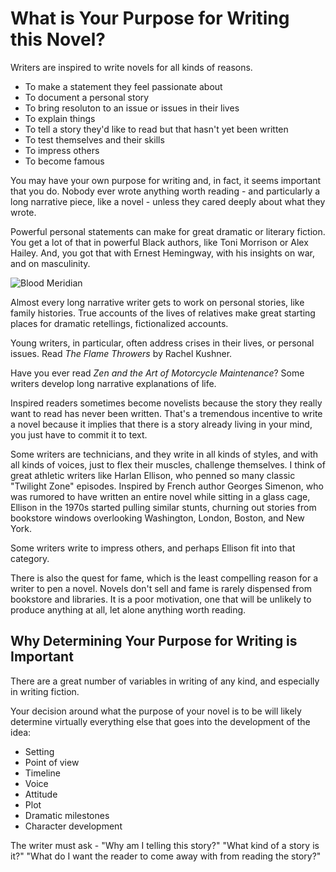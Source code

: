# What is Your Purpose for Writing this Novel?

Writers are inspired to write novels for all kinds of reasons.

* To make a statement they feel passionate about
* To document a personal story
* To bring resoluton to an issue or issues in their lives
* To explain things
* To tell a story they'd like to read but that hasn't yet been written
* To test themselves and their skills
* To impress others
* To become famous

You may have your own purpose for writing and, in fact, it seems important that you do. Nobody ever wrote anything worth reading - and particularly a long narrative piece, like a novel - unless they cared deeply about what they wrote.

Powerful personal statements can make for great dramatic or literary fiction. You get a lot of that in powerful Black authors, like Toni Morrison or Alex Hailey. And, you got that with Ernest Hemingway, with his insights on war, and on masculinity.

![Blood Meridian](/../Images/Beloved.PNG)

Almost every long narrative writer gets to work on personal stories, like family histories. True accounts of the lives of relatives make great starting places for dramatic retellings, fictionalized accounts.

Young writers, in particular, often address crises in their lives, or personal issues. Read *The Flame Throwers* by Rachel Kushner.

Have you ever read *Zen and the Art of Motorcycle Maintenance*? Some writers develop long narrative explanations of life.

Inspired readers sometimes become novelists because the story they really want to read has never been written. That's a tremendous incentive to write a novel because it implies that there is a story already living in your mind, you just have to commit it to text.

Some writers are technicians, and they write in all kinds of styles, and with all kinds of voices, just to flex their muscles, challenge themselves. I think of great athletic writers like Harlan Ellison, who penned so many classic "Twilight Zone" episodes. Inspired by French author Georges Simenon, who was rumored to have written an entire novel while sitting in a glass cage, Ellison in the 1970s started pulling similar stunts, churning out stories from bookstore windows overlooking Washington, London, Boston, and New York.

Some writers write to impress others, and perhaps Ellison fit into that category.

There is also the quest for fame, which is the least compelling reason for a writer to pen a novel. Novels don't sell and fame is rarely dispensed from bookstore and libraries. It is a poor motivation, one that will be unlikely to produce anything at all, let alone anything worth reading.

## Why Determining Your Purpose for Writing is Important

There are a great number of variables in writing of any kind, and especially in writing fiction.

Your decision around what the purpose of your novel is to be will likely determine virtually everything else that goes into the development of the idea:

* Setting
* Point of view
* Timeline
* Voice
* Attitude
* Plot
* Dramatic milestones
* Character development

The writer must ask - "Why am I telling this story?" "What kind of a story is it?" "What do I want the reader to come away with from reading the story?"
